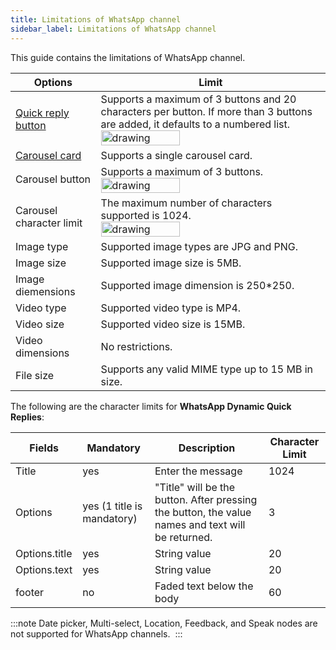 ```yaml
---
title: Limitations of WhatsApp channel
sidebar_label: Limitations of WhatsApp channel
---
```


This guide contains the limitations of WhatsApp channel.


| Options | Limit |
|---------------------|-----------------|
| [Quick reply button](https://docs.yellow.ai/docs/platform_concepts/studio/build/nodes/prompt-nodes#14-quick-replies) | Supports a maximum of 3 buttons and 20 characters per button. If more than 3 buttons are added, it defaults to a numbered list. <br/><img src="https://i.imgur.com/NDzr4JO.png" alt="drawing" width="60%"/> |
| [Carousel card](https://docs.yellow.ai/docs/platform_concepts/studio/build/nodes/prompt-nodes#16-carousel) | Supports a single carousel card. |
| Carousel button | Supports a maximum of 3 buttons.<br/><img src="https://i.imgur.com/isKubvH.png" alt="drawing" width="60%"/> |
| Carousel character limit | The maximum number of characters supported is 1024. <br/><img src="https://i.imgur.com/sndE43Y.png" alt="drawing" width="60%"/> |
| Image type | Supported image types are JPG and PNG.
| Image size | Supported image size is 5MB.
| Image diemensions | Supported image dimension is 250*250.
| Video type | Supported video type is MP4.
| Video size | Supported video size is 15MB.
| Video dimensions | No restrictions.
| File size | Supports any valid MIME type up to 15 MB in size.

The following are the character limits for **WhatsApp Dynamic Quick Replies**:
 

Fields | Mandatory | Description | Character Limit | 
|--------|-------|------|-------|
Title | yes | Enter the message | 1024
Options | yes (1 title is mandatory) | "Title" will be the button. After pressing the button, the value names and text will be returned. | 3
Options.title | yes | String value | 20
Options.text | yes | String value | 20
footer | no | Faded text below the body | 60

:::note
Date picker, Multi-select, Location, Feedback, and Speak nodes are not supported for WhatsApp channels.  
:::